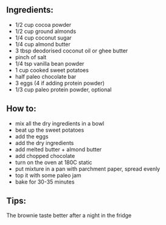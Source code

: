 ## Ingredients:
* 1/2 cup cocoa powder
* 1/2 cup ground almonds
* 1/4 cup coconut sugar
* 1/4 cup almond butter
* 3 tbsp deodorised coconut oil or ghee butter
* pinch of salt
* 1/4 tsp vanilla bean powder
* 1 cup cooked sweet potatoes
* half paleo chocolate bar
* 3 eggs (4 if adding protein powder)
* 1/3 cup paleo protein powder, optional

## How to:
* mix all the dry ingredients in a bowl
* beat up the sweet potatoes
* add the eggs
* add the dry ingredients
* add melted butter + almond butter
* add chopped chocolate
* turn on the oven at 180C static
* put mixture in a pan with parchment paper, spread evenly
* top it with some paleo jam
* bake for 30-35 minutes

## Tips:
The brownie taste better after a night in the fridge